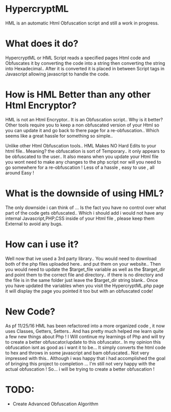 # HypercryptML
HML is an automatic Html Obfuscation script and still a work in progress.

# What does it do?
HypercryptML or HML Script reads a specified pages Html code and Obfuscates it by converting the code into a string then converting the string into Hexadecimal.. After it is converted it is placed in between Script tags in Javascript allowing javascript to handle the code.

# How is HML Better than any other Html Encryptor?
HML is not an Html Encryptor.. It is an Obfuscation script.. Why is it better? Other tools require you to keep a non obfuscated version of your Html so you can update it and go back to there page for a re-obfuscation.. Which seems like a great hassle for something so simple..

Unlike other Html Obfuscation tools.. HML Makes NO Hard Edits to your html file.. Meaning? the obfuscation is sort of Temporary.. it only appears to be obfuscated to the user.. It also means when you update your Html file you wont need to make any changes to the php script nor will you need to go somewhere for a re-obfuscation ! Less of a hassle , easy to use  , all around Easy !

# What is the downside of using HML?
The only downside i can think of ... Is the fact you have no control over what part of the code gets obfuscated.. Which i should add i would not have any internal Javascript,PHP,CSS inside of your Html file , please keep them External to avoid any bugs.

# How can i use it?
Well now that ive used a 3rd party library.. You would need to download both of the php files uploaded here.. and put them on your website.. Then you would need to update the $target_file variable as well as the $target_dir and point them to the correct file and directory.. if there is no directory and the file is in the same folder just leave the $target_dir string blank.. Once you have updated the variables when you visit the HypercryptML.php page it will display the page you pointed it too but with an obfuscated code!

# New Code?
As pf 11/25/16 HML has been refactored into a more organized code , it now uses Classes, Getters, Setters.. And has pretty much helped me learn quite a few new things about Php ! I Will continue my learnings of Php and will try to create a better obfuscator/update to this obfuscator.. In my opinion this obfuscation isnt as good as i want it to be... It simply converts the html code to hex and throws in some javascript and bam obfuscated.. Not very impressed with this.. Although i was happy that i had accomplished the goal of bringing this project to completion ... I'm still not very happy with the actual obfuscation ! So... i will be trying to create a better obfuscation !

# TODO:
 - Create Advanced Obfuscation Algorithm
